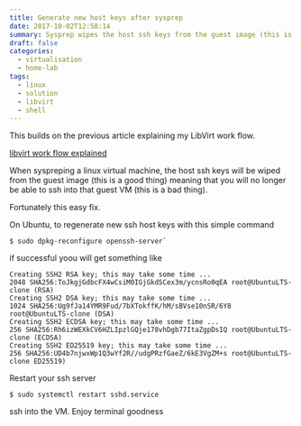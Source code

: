 ```yaml
---
title: Generate new host keys after sysprep
date: 2017-10-02T12:58:14
summary: Sysprep wipes the host ssh keys from the guest image (this is a good thing) meaning that you will no longer be able to ssh in to the guest VM (This is a bad think).  Let's fix that.
draft: false
categories:
  - virtualisation
  - home-lab
tags:
  - linux
  - solution
  - libvirt
  - shell
---
```

This builds on the previous article explaining my LibVirt work flow.

[libvirt work flow explained](2017-09-14-my-libvirt-clonesysprep-work-flow)

When syspreping a linux virtual machine, the host ssh keys will be wiped from the guest image (this is a good thing) meaning that you will no longer be able to ssh into that guest VM (this is a bad thing).

Fortunately this easy fix.

On Ubuntu, to regenerate new ssh host keys with this simple command
```
$ sudo dpkg-reconfigure openssh-server`
```
if successful yoou will get something like

```
Creating SSH2 RSA key; this may take some time ...
2048 SHA256:ToJkgjGdbcFX4wCsiM0IGjGkdSCex3m/ycnsRo0qEA root@UbuntuLTS-clone (RSA)
Creating SSH2 DSA key; this may take some time ...
1024 SHA256:Ug9fJa14YMR9Fud/7bXTokffK/hM/sBVse10nSR/6Y8 root@UbuntuLTS-clone (DSA)
Creating SSH2 ECDSA key; this may take some time ...
256 SHA256:Rh6izWEXkCV6HZLIpzlGQje178vhDgb77ItaZgpDsIQ root@UbuntuLTS-clone (ECDSA)
Creating SSH2 ED25519 key; this may take some time ...
256 SHA256:UD4b7njwxWp1Q3wYf2R//udgPRzfGaeZ/6kE3VgZM+s root@UbuntuLTS-clone ED25519)
```

Restart your ssh server
```
$ sudo systemctl restart sshd.service
```
ssh into the VM.  Enjoy terminal goodness
